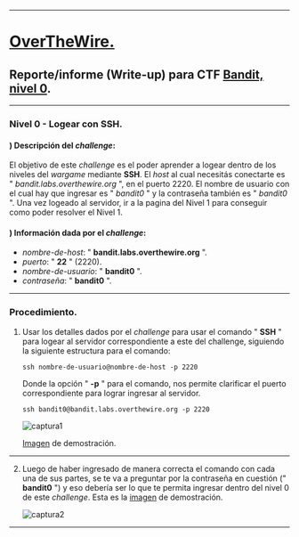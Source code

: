 
- - -

# [OverTheWire.](https://overthewire.org/wargames/)

## Reporte/informe (Write-up) para CTF [Bandit, nivel 0](https://overthewire.org/wargames/bandit/bandit0.html).

- - - 

### Nivel 0 - Logear con SSH.

#### ) Descripción del _challenge_: 

El objetivo de este _challenge_ es el poder aprender a logear dentro de los niveles del _wargame_ mediante **SSH**.
El _host_ al cual necesitás conectarte es " _bandit.labs.overthewire.org_ ", en el puerto 2220. El nombre de usuario 
con el cual hay que ingresar es " _bandit0_ " y la contraseña también es " _bandit0_ ". Una vez logeado al servidor, ir
a la pagina del Nivel 1 para conseguir como poder resolver el Nivel 1.


#### ) Información dada por el _challenge_:

- _nombre-de-host_: " **bandit.labs.overthewire.org** ".
- _puerto_: " **22** " (2220).
- _nombre-de-usuario_: " **bandit0** ".
- _contraseña_: " **bandit0** ".

- - -


### Procedimiento.

1. Usar los detalles dados por el _challenge_ para usar el comando " **SSH** " para logear al servidor correspondiente a este
   del challenge, siguiendo la siguiente estructura para el comando:

   ``` ssh nombre-de-usuario@nombre-de-host -p 2220 ```

   Donde la opción " **-p** " para el comando, nos permite clarificar el puerto correspondiente para lograr ingresar al servidor.

   ``` ssh bandit0@bandit.labs.overthewire.org -p 2220 ```


   ![captura1](https://github.com/frandausmeier/CTF_Write-Ups/assets/71414554/0ccbdd21-38c6-435a-b2e0-25b007c6d231)

   [Imagen](captura1) de demostración.

- - -

2. Luego de haber ingresado de manera correcta el comando con cada una de sus partes, se te va a preguntar por la contraseña en cuestión
   (" **bandit0** ") y eso debería ser lo que te permita ingresar dentro del nivel 0 de este _challenge_. Esta es la [imagen]([captura2](https://user-images.githubusercontent.com/71414554/244973930-6f71eb9c-135d-49c2-adca-250e8517409f.png)) de
   demostración.

   ![captura2](https://github.com/frandausmeier/CTF_Write-Ups/assets/71414554/6f71eb9c-135d-49c2-adca-250e8517409f)

- - -














 
